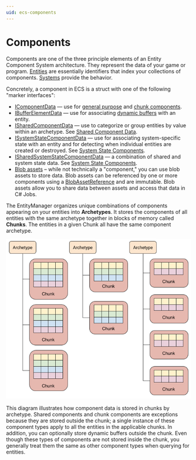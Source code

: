 ```yaml
---
uid: ecs-components
---
```

# Components

Components are one of the three principle elements of an Entity Component System architecture. They represent the data of your game or program. [Entities](ecs_entities.md) are essentially identifiers that index your collections of components. [Systems](ecs_systems.md) provide the behavior. 

Concretely, a component in ECS is a struct with one of the following "marker interfaces":

* [IComponentData](xref:Unity.Entities.IComponentData) — use for [general purpose](xref:ecs-component-data) and [chunk components](xref:ecs-chunk-component-data).
* [IBufferElementData](xref:Unity.Entities.IBufferelementData) — use for associating  [dynamic buffers](xref:ecs-dynamic-buffers) with an entity.
* [ISharedComponentData](xref:Unity.Entities.ISharedComponentData) — use to categorize or group entities by value within an archetype. See [Shared Component Data](xref:ecs-shared-component-data).
* [ISystemStateComponentData](xref:Unity.Entities.ISystemStateComponentData) — use for associating system-specific state with an entity and for detecting when individual entities are created or destroyed. See [System State Components](xref:ecs-system-state-component-data).
* [ISharedSystemStateComponentData](xref:Unity.Entities.ISharedSystemStateComponentData) — a combination of shared and system state data. See [System State Components](xref:ecs-system-state-component-data).
* [Blob assets](xref:ecs-blob-asset-data) – while not technically a "component," you can use blob assets to store data. Blob assets can be referenced by one or more components using a [BlobAssetReference](xref:Unity.Entities.BlobAssetReference) and are immutable. Blob assets allow you to share data between assets and access that data in C# Jobs.
 
The EntityManager organizes unique combinations of components appearing on your entities into **Archetypes**. It stores the components of all entities with the same archetype together in blocks of memory called **Chunks**. The entities in a given Chunk all have the same component archetype.

![](images/ArchetypeChunkDiagram.png)

This diagram illustrates how component data is stored in chunks by archetype. Shared components and chunk components are exceptions because they are stored outside the chunk; a single instance of these component types apply to all the entities in the applicable chunks. In addition, you can optionally store dynamic buffers outside the chunk. Even though these types of components are not stored inside the chunk, you generally treat them the same as other component types when querying for entities.

